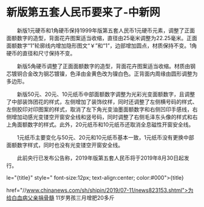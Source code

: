 # 新版第五套人民币要来了-中新网

　　新版1元硬币和1角硬币保持1999年版第五套人民币1元硬币元素，调整了正面面额数字的造型，背面花卉图案适当收缩，直径由25毫米调整为22.25毫米。正面面额数字“1”轮廓线内增加隐形图文“￥”和“1”，边部增加圆点，材质保持不变。1角硬币的直径和尺寸保持不变。

　　新版5角硬币调整了正面面额数字的造型，背面花卉图案适当收缩。材质由钢芯镀铜合金改为钢芯镀镍，色泽由金黄色改为镍白色。正背面内周缘由圆形调整为多边形。

　　新版50元、20元、10元纸币中部面额数字调整为光彩光变面额数字，且调整了中部装饰团花的样式，左侧增加了装饰纹样，同时还调整了左侧横号码的样式、左侧胶印对印图案的样式，取消了左下角光变油墨面额数字和右侧凹印手感线，右侧增加动感光变镂空开窗安全线和竖号码，同时调整了右侧毛泽东头像的样式和右上角面额数字的样式。此外，20元纸币和10元纸币还取消全息磁性开窗安全线。

　　1元纸币主要变化与50元、20元和10元纸币基本一致，1元纸币没有更换中部面额数字样式，同时也没有光变镂空开窗安全线。

　　此前央行已发布公告称，2019年版第五套人民币将于2019年8月30日起发行。

le="{title}" style=" font-size:12px; text-align:center; color:#000">{title}

href="//www.chinanews.com/sh/shipin/2019/07-11/news823153.shtml">为给白血病父亲捐骨髓 11岁男孩三月增肥20多斤
